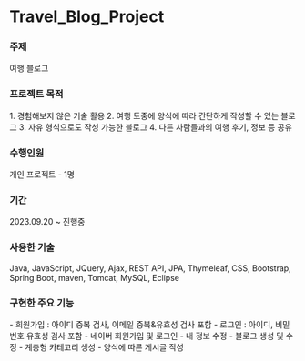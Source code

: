 # Travel_Blog_Project

<h3>주제</h3>
여행 블로그<br/>

<h3>프로젝트 목적</h3>
1. 경험해보지 않은 기술 활용
2. 여행 도중에 양식에 따라 간단하게 작성할 수 있는 블로그
3. 자유 형식으로도 작성 가능한 블로그
4. 다른 사람들과의 여행 후기, 정보 등 공유

<h3>수행인원</h3>
개인 프로젝트  - 1명<br/>

<h3>기간</h3>
2023.09.20 ~ 진행중 <br/>

<h3>사용한 기술</h3>
Java, JavaScript, JQuery, Ajax, REST API, JPA, Thymeleaf, CSS, Bootstrap, Spring Boot, maven, Tomcat, MySQL, Eclipse <br/>

<h3>구현한 주요 기능</h3>
- 회원가입 : 아이디 중복 검사, 이메일 중복&유효성 검사 포함
- 로그인 : 아이디, 비밀번호 유효성 검사 포함
- 네이버 회원가입 및 로그인
- 내 정보 수정
- 블로그 생성 및 수정
- 계층형 카테고리 생성
- 양식에 따른 게시글 작성

